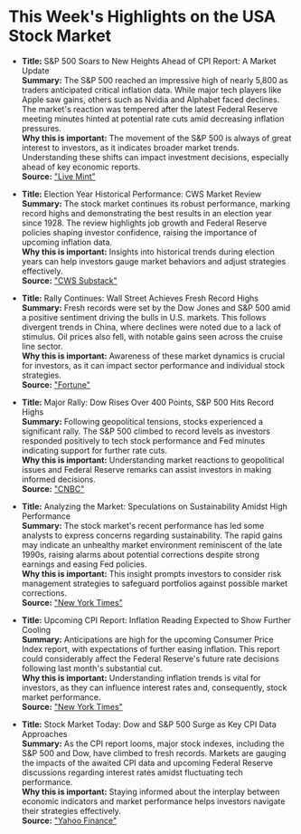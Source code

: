 # This Week's Highlights on the USA Stock Market

- **Title:** S&P 500 Soars to New Heights Ahead of CPI Report: A Market Update  
  **Summary:** The S&P 500 reached an impressive high of nearly 5,800 as traders anticipated critical inflation data. While major tech players like Apple saw gains, others such as Nvidia and Alphabet faced declines. The market's reaction was tempered after the latest Federal Reserve meeting minutes hinted at potential rate cuts amid decreasing inflation pressures.  
  **Why this is important:** The movement of the S&P 500 is always of great interest to investors, as it indicates broader market trends. Understanding these shifts can impact investment decisions, especially ahead of key economic reports.  
  **Source:** ["Live Mint"](https://www.livemint.com/news/sp-500-hits-record-high-in-run-up-to-cpi-report-markets-wrap-11728506780386.html)

- **Title:** Election Year Historical Performance: CWS Market Review  
  **Summary:** The stock market continues its robust performance, marking record highs and demonstrating the best results in an election year since 1928. The review highlights job growth and Federal Reserve policies shaping investor confidence, raising the importance of upcoming inflation data.  
  **Why this is important:** Insights into historical trends during election years can help investors gauge market behaviors and adjust strategies effectively.  
  **Source:** ["CWS Substack"](https://cws.substack.com/p/cws-market-review-october-8-2024)

- **Title:** Rally Continues: Wall Street Achieves Fresh Record Highs  
  **Summary:** Fresh records were set by the Dow Jones and S&P 500 amid a positive sentiment driving the bulls in U.S. markets. This follows divergent trends in China, where declines were noted due to a lack of stimulus. Oil prices also fell, with notable gains seen across the cruise line sector.  
  **Why this is important:** Awareness of these market dynamics is crucial for investors, as it can impact sector performance and individual stock strategies.  
  **Source:** ["Fortune"](https://fortune.com/2024/10/09/stock-market-today-dow-sp500-nasdaq-records/)

- **Title:** Major Rally: Dow Rises Over 400 Points, S&P 500 Hits Record Highs  
  **Summary:** Following geopolitical tensions, stocks experienced a significant rally. The S&P 500 climbed to record levels as investors responded positively to tech stock performance and Fed minutes indicating support for further rate cuts.  
  **Why this is important:** Understanding market reactions to geopolitical issues and Federal Reserve remarks can assist investors in making informed decisions.  
  **Source:** ["CNBC"](https://www.cnbc.com/2024/10/08/stock-market-today-live-updates.html)

- **Title:** Analyzing the Market: Speculations on Sustainability Amidst High Performance  
  **Summary:** The stock market's recent performance has led some analysts to express concerns regarding sustainability. The rapid gains may indicate an unhealthy market environment reminiscent of the late 1990s, raising alarms about potential corrections despite strong earnings and easing Fed policies.  
  **Why this is important:** This insight prompts investors to consider risk management strategies to safeguard portfolios against possible market corrections.  
  **Source:** ["New York Times"](https://www.nytimes.com/2024/10/11/business/stocks-investing-bull-market.html)

- **Title:** Upcoming CPI Report: Inflation Reading Expected to Show Further Cooling  
  **Summary:** Anticipations are high for the upcoming Consumer Price Index report, with expectations of further easing inflation. This report could considerably affect the Federal Reserve's future rate decisions following last month's substantial cut.  
  **Why this is important:** Understanding inflation trends is vital for investors, as they can influence interest rates and, consequently, stock market performance.  
  **Source:** ["New York Times"](https://www.nytimes.com/live/2024/10/10/business/cpi-inflation-fed)

- **Title:** Stock Market Today: Dow and S&P 500 Surge as Key CPI Data Approaches  
  **Summary:** As the CPI report looms, major stock indexes, including the S&P 500 and Dow, have climbed to fresh records. Markets are gauging the impacts of the awaited CPI data and upcoming Federal Reserve discussions regarding interest rates amidst fluctuating tech performance.  
  **Why this is important:** Staying informed about the interplay between economic indicators and market performance helps investors navigate their strategies effectively.  
  **Source:** ["Yahoo Finance"](https://finance.yahoo.com/news/live/stock-market-today-dow-sp-500-jump-to-fresh-records-as-key-cpi-report-looms-145320919.html)